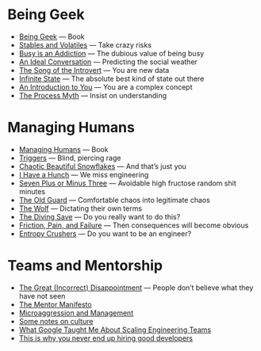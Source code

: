 # Being Geek
* [Being Geek](http://beinggeek.com) — Book
* [Stables and Volatiles](http://randsinrepose.com/archives/stables-and-volatiles/) — Take crazy risks
* [Busy is an Addiction](http://randsinrepose.com/archives/busy-is-an-addiction/) — The dubious value of being busy
* [An Ideal Conversation](http://randsinrepose.com/archives/an-ideal-conversation/) — Predicting the social weather
* [The Song of the Introvert](http://randsinrepose.com/archives/the-song-of-the-introvert/) — You are new data
* [Infinite State](http://randsinrepose.com/archives/infinite-state/) — The absolute best kind of state out there
* [An Introduction to You](http://randsinrepose.com/archives/an-introduction-to-you/) — You are a complex concept
* [The Process Myth](http://randsinrepose.com/archives/the-process-myth/) — Insist on understanding

# Managing Humans
* [Managing Humans](http://managinghumans.com) — Book
* [Triggers](http://randsinrepose.com/archives/triggers/) — Blind, piercing rage
* [Chaotic Beautiful Snowflakes](http://randsinrepose.com/archives/chaotic-beautiful-snowflakes/) — And that’s just you
* [I Have a Hunch](http://randsinrepose.com/archives/i-have-a-hunch/) — We miss engineering
* [Seven Plus or Minus Three](http://randsinrepose.com/archives/seven-plus-or-minus-three/) — Avoidable high fructose random shit minutes
* [The Old Guard](http://randsinrepose.com/archives/the-old-guard/) — Comfortable chaos into legitimate chaos
* [The Wolf](http://randsinrepose.com/archives/the-wolf/) — Dictating their own terms
* [The Diving Save](http://randsinrepose.com/archives/the-diving-save/) — Do you really want to do this?
* [Friction, Pain, and Failure](http://randsinrepose.com/archives/friction-pain-and-failure/) — Then consequences will become obvious
* [Entropy Crushers](http://randsinrepose.com/archives/entropy-crushers/) — Do you want to be an engineer?

# Teams and Mentorship
* [The Great (Incorrect) Disappointment](http://randsinrepose.com/archives/the-great-incorrect-disappointment/) — People don’t believe what they have not seen
* [The Mentor Manifesto](http://www.davidgcohen.com/2011/08/28/the-mentor-manifesto/)
* [Microaggression and Management](https://web.archive.org/web/20140405220327/https://medium.com/about-work/65d4740f7a2f)
* [Some notes on culture](http://ataussig.com/post/32402969166/some-notes-on-culture)
* [What Google Taught Me About Scaling Engineering Teams](http://www.theeffectiveengineer.com/blog/what-i-learned-from-googles-engineering-culture)
* [This is why you never end up hiring good developers](http://qz.com/258066/this-is-why-you-dont-hire-good-developers/)
